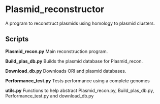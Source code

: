 # Plasmid_reconstructor
A program to reconstruct plasmids using homology to plasmid clusters.

## Scripts

**Plasmid_recon.py**
Main reconstruction program.

**Build_plas_db.py**
Builds the plasmid database for Plasmid_recon.

**Download_db.py**
Downloads ORI and plasmid databases.

**Performance_test.py**
Tests performance using a complete genomes

**utils.py**
Functions to help abstract Plasmid_recon.py, Build_plas_db.py, Performance_test.py and download_db.py


